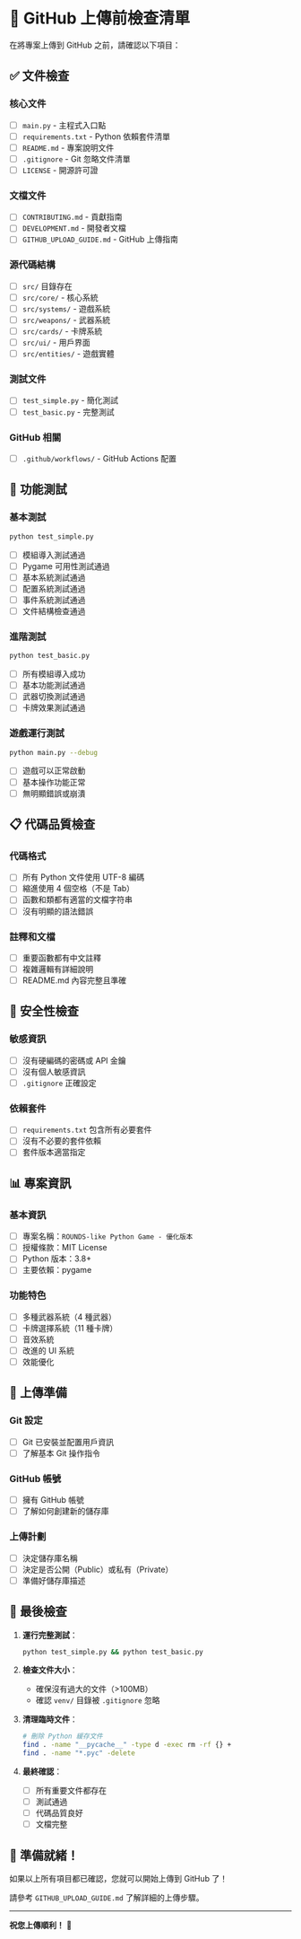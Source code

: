# 🚀 GitHub 上傳前檢查清單

在將專案上傳到 GitHub 之前，請確認以下項目：

## ✅ 文件檢查

### 核心文件
- [ ] `main.py` - 主程式入口點
- [ ] `requirements.txt` - Python 依賴套件清單
- [ ] `README.md` - 專案說明文件
- [ ] `.gitignore` - Git 忽略文件清單
- [ ] `LICENSE` - 開源許可證

### 文檔文件
- [ ] `CONTRIBUTING.md` - 貢獻指南
- [ ] `DEVELOPMENT.md` - 開發者文檔
- [ ] `GITHUB_UPLOAD_GUIDE.md` - GitHub 上傳指南

### 源代碼結構
- [ ] `src/` 目錄存在
- [ ] `src/core/` - 核心系統
- [ ] `src/systems/` - 遊戲系統
- [ ] `src/weapons/` - 武器系統
- [ ] `src/cards/` - 卡牌系統
- [ ] `src/ui/` - 用戶界面
- [ ] `src/entities/` - 遊戲實體

### 測試文件
- [ ] `test_simple.py` - 簡化測試
- [ ] `test_basic.py` - 完整測試

### GitHub 相關
- [ ] `.github/workflows/` - GitHub Actions 配置

## 🧪 功能測試

### 基本測試
```bash
python test_simple.py
```
- [ ] 模組導入測試通過
- [ ] Pygame 可用性測試通過
- [ ] 基本系統測試通過
- [ ] 配置系統測試通過
- [ ] 事件系統測試通過
- [ ] 文件結構檢查通過

### 進階測試
```bash
python test_basic.py
```
- [ ] 所有模組導入成功
- [ ] 基本功能測試通過
- [ ] 武器切換測試通過
- [ ] 卡牌效果測試通過

### 遊戲運行測試
```bash
python main.py --debug
```
- [ ] 遊戲可以正常啟動
- [ ] 基本操作功能正常
- [ ] 無明顯錯誤或崩潰

## 📋 代碼品質檢查

### 代碼格式
- [ ] 所有 Python 文件使用 UTF-8 編碼
- [ ] 縮進使用 4 個空格（不是 Tab）
- [ ] 函數和類都有適當的文檔字符串
- [ ] 沒有明顯的語法錯誤

### 註釋和文檔
- [ ] 重要函數都有中文註釋
- [ ] 複雜邏輯有詳細說明
- [ ] README.md 內容完整且準確

## 🔐 安全性檢查

### 敏感資訊
- [ ] 沒有硬編碼的密碼或 API 金鑰
- [ ] 沒有個人敏感資訊
- [ ] `.gitignore` 正確設定

### 依賴套件
- [ ] `requirements.txt` 包含所有必要套件
- [ ] 沒有不必要的套件依賴
- [ ] 套件版本適當指定

## 📊 專案資訊

### 基本資訊
- [ ] 專案名稱：`ROUNDS-like Python Game - 優化版本`
- [ ] 授權條款：MIT License
- [ ] Python 版本：3.8+
- [ ] 主要依賴：pygame

### 功能特色
- [ ] 多種武器系統（4 種武器）
- [ ] 卡牌選擇系統（11 種卡牌）
- [ ] 音效系統
- [ ] 改進的 UI 系統
- [ ] 效能優化

## 🎯 上傳準備

### Git 設定
- [ ] Git 已安裝並配置用戶資訊
- [ ] 了解基本 Git 操作指令

### GitHub 帳號
- [ ] 擁有 GitHub 帳號
- [ ] 了解如何創建新的儲存庫

### 上傳計劃
- [ ] 決定儲存庫名稱
- [ ] 決定是否公開（Public）或私有（Private）
- [ ] 準備好儲存庫描述

## 📝 最後檢查

1. **運行完整測試**：
   ```bash
   python test_simple.py && python test_basic.py
   ```

2. **檢查文件大小**：
   - 確保沒有過大的文件（>100MB）
   - 確認 `venv/` 目錄被 `.gitignore` 忽略

3. **清理臨時文件**：
   ```bash
   # 刪除 Python 緩存文件
   find . -name "__pycache__" -type d -exec rm -rf {} +
   find . -name "*.pyc" -delete
   ```

4. **最終確認**：
   - [ ] 所有重要文件都存在
   - [ ] 測試通過
   - [ ] 代碼品質良好
   - [ ] 文檔完整

## 🚀 準備就緒！

如果以上所有項目都已確認，您就可以開始上傳到 GitHub 了！

請參考 `GITHUB_UPLOAD_GUIDE.md` 了解詳細的上傳步驟。

---
**祝您上傳順利！** 🎉
